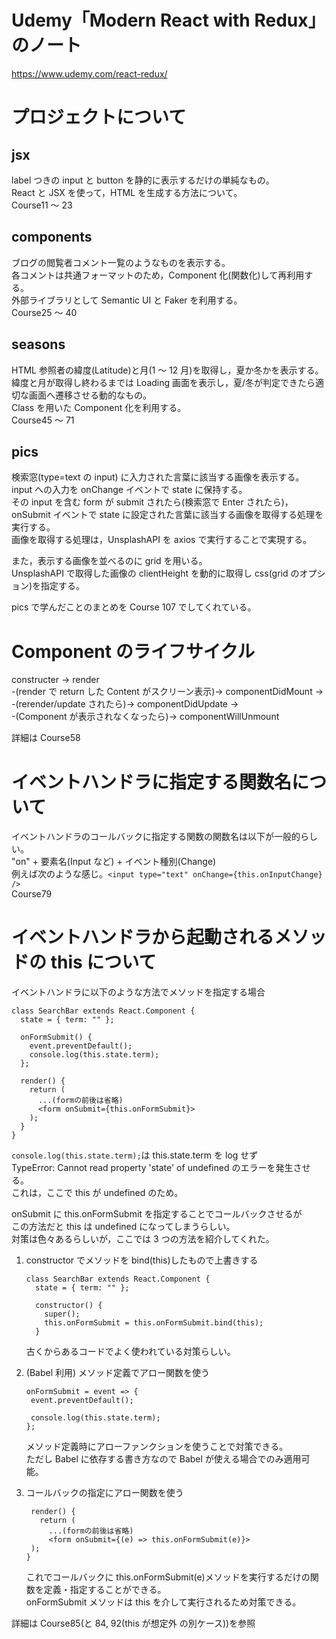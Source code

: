 # Udemy「Modern React with Redux」のノート

https://www.udemy.com/react-redux/

# プロジェクトについて

## jsx

label つきの input と button を静的に表示するだけの単純なもの。  
React と JSX を使って，HTML を生成する方法について。  
Course11 ～ 23

## components

ブログの閲覧者コメント一覧のようなものを表示する。  
各コメントは共通フォーマットのため，Component 化(関数化)して再利用する。  
外部ライブラリとして Semantic UI と Faker を利用する。  
Course25 ～ 40

## seasons

HTML 参照者の緯度(Latitude)と月(1 ～ 12 月)を取得し，夏か冬かを表示する。  
緯度と月が取得し終わるまでは Loading 画面を表示し，夏/冬が判定できたら適切な画面へ遷移させる動的なもの。  
Class を用いた Component 化を利用する。  
Course45 ～ 71

## pics

検索窓(type=text の input) に入力された言葉に該当する画像を表示する。  
input への入力を onChange イベントで state に保持する。  
その input を含む form が submit されたら(検索窓で Enter されたら)，onSubmit イベントで state に設定された言葉に該当する画像を取得する処理を実行する。  
画像を取得する処理は，UnsplashAPI を axios で実行することで実現する。

また，表示する画像を並べるのに grid を用いる。  
UnsplashAPI で取得した画像の clientHeight を動的に取得し css(grid のオプション)を指定する。

pics で学んだことのまとめを Course 107 でしてくれている。

# Component のライフサイクル

constructer -> render  
 -(render で return した Content がスクリーン表示)-> componentDidMount ->  
 -(rerender/update されたら)-> componentDidUpdate ->  
 -(Component が表示されなくなったら)-> componentWillUnmount

詳細は Course58

# イベントハンドラに指定する関数名について

イベントハンドラのコールバックに指定する関数の関数名は以下が一般的らしい。  
"on" + 要素名(Input など) + イベント種別(Change)  
例えば次のような感じ。`<input type="text" onChange={this.onInputChange} />`  
Course79

# イベントハンドラから起動されるメソッドの this について

イベントハンドラに以下のような方法でメソッドを指定する場合

```
class SearchBar extends React.Component {
  state = { term: "" };

  onFormSubmit() {
    event.preventDefault();
    console.log(this.state.term);
  };

  render() {
    return (
      ...(formの前後は省略)
      <form onSubmit={this.onFormSubmit}>
    );
  }
}
```

`console.log(this.state.term);`は this.state.term を log せず  
TypeError: Cannot read property 'state' of undefined のエラーを発生させる。  
これは，ここで this が undefined のため。

onSubmit に this.onFormSubmit を指定することでコールバックさせるが  
この方法だと this は undefined になってしまうらしい。  
対策は色々あるらしいが，ここでは 3 つの方法を紹介してくれた。

1. constructor でメソッドを bind(this)したもので上書きする

   ```
   class SearchBar extends React.Component {
     state = { term: "" };

     constructor() {
       super();
       this.onFormSubmit = this.onFormSubmit.bind(this);
     }
   ```

   古くからあるコードでよく使われている対策らしい。

1. (Babel 利用) メソッド定義でアロー関数を使う

   ```
   onFormSubmit = event => {
    event.preventDefault();

    console.log(this.state.term);
   };
   ```

   メソッド定義時にアローファンクションを使うことで対策できる。  
   ただし Babel に依存する書き方なので Babel が使える場合でのみ適用可能。

1. コールバックの指定にアロー関数を使う

   ```
    render() {
      return (
        ...(formの前後は省略)
        <form onSubmit={(e) => this.onFormSubmit(e)}>
    );
   }
   ```

   これでコールバックに this.onFormSubmit(e)メソッドを実行するだけの関数を定義・指定することができる。  
   onFormSubmit メソッドは this を介して実行されるため対策できる。

詳細は Course85(と 84, 92(this が想定外 の別ケース))を参照

